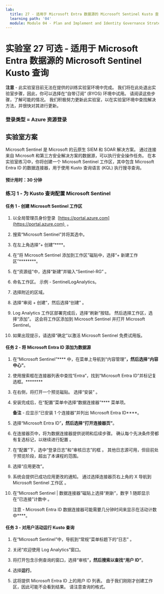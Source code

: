 ```yaml
---
lab:
  title: 27 - 适用于 Microsoft Entra 数据源的 Microsoft Sentinel Kusto 查询
  learning path: '04'
  module: Module 04 - Plan and Implement and Identity Governance Strategy
---
```


# 实验室 27 可选 - 适用于 Microsoft Entra 数据源的 Microsoft Sentinel Kusto 查询

**注意** - 此实验室目前无法在提供的训练实验室环境中完成。  我们将在此处退出实验室步骤，因此，你可以选择在“自带订阅” (BYOS) 环境中试用。  请阅读这些步骤，了解可能的情况。  我们积极努力更新此实验室，以在实验室环境中查找解决方法，并很快对其进行更新。

### 登录类型 = Azure 资源登录

## 实验室方案

Microsoft Sentinel 是 Microsoft 的云原生 SIEM 和 SOAR 解决方案。  通过连接来自 Microsoft 和第三方安全解决方案的数据源，可以执行安全操作任务。  在本实验室练习中，你将创建一个 Microsoft Sentinel 工作区，其中包含 Microsoft Entra ID 的数据连接器，用于使用 Kusto 查询语言 (KQL) 执行搜寻查询。 

#### 预计用时：30 分钟

### 练习 1 - 为 Kusto 查询配置 Microsoft Sentinel

#### 任务 1 - 创建 Microsoft Sentinel 工作区

1. 以全局管理员身份登录  [https://portal.azure.com](https://portal.azure.com)  。

1. 搜索“Microsoft Sentinel”并将其选中。 

1. 在左上角选择“+ 创建”****。

1. 在“将 Microsoft Sentinel 添加到工作区”磁贴中，选择“+ 新建工作区”********。

1. 在“资源组”中，选择“新建”并输入“Sentinel-RG”  。

1. 命名工作区。  示例 - SentinelLogAnalytics。

1. 选择附近的区域。

1. 选择“审阅 + 创建”，然后选择“创建” 。

1. Log Analytics 工作区部署完成后，选择“刷新”按钮。 然后选择工作区，选择“添加”。  这会将工作区添加到 Microsoft Sentinel 并打开 Microsoft Sentinel。

1. 如果出现提示，请选择“确定”以激活 Microsoft Sentinel 免费试用版。

#### 任务 2 - 将 Microsoft Entra ID 添加为数据源

1. 在“Microsoft Sentinel”**** 中，在菜单上导航到“内容管理”****，然后选择“内容中心”****。

1. 使用搜索框在连接器列表中查找“Entra”，找到“Microsoft Entra ID”并标记复选框。********

1. 在右侧，将打开一个预览磁贴。  选择“安装”  。

1. 安装完成后，在“配置”菜单中选择“数据连接器”**** 菜单项。

    **备注** - 应显示“已安装 1 个连接器”并列出 Microsoft Entra ID****。

1. 选择“Microsoft Entra ID”****，然后选择“打开连接器页”****。

1. 在连接器页中，将为数据连接器提供说明和后续步骤。 确认每个先决条件旁都有复选标记，以继续进行配置 。

1. 在“配置”下，选中“登录日志”和“审核日志”的框  。 其他日志源可用，但目前处于预览阶段，超出了本课程的范围。

1. 选择“应用更改”。 

1. 系统会提供已成功应用更改的通知。 通过选择连接器页右上角的 X 导航到 Microsoft Sentinel 工作区 。

1. 在“Microsoft Sentinel | 数据连接器”磁贴上选择“刷新”，数字 1 随即显示在“已连接”计数中  。

   注意 - Microsoft Entra ID 数据连接器可能需要几分钟时间来显示在活动计数中****。 

#### 任务 3 - 对用户活动运行 Kusto 查询

1. 在“Microsoft Sentinel”中，导航到“常规”菜单标题下的“日志”  。

1. 关闭“欢迎使用 Log Analytics”窗口。

1. 将打开包含示例查询的窗口，选择“审核”****，然后搜索以查找“用户 ID”****。

1. 选择**运行**。 

1. 这将提供 Microsoft Entra ID 上的用户 ID 列表。  由于我们刚刚才创建工作区，因此可能不会看到结果。  请注意查询的格式。

